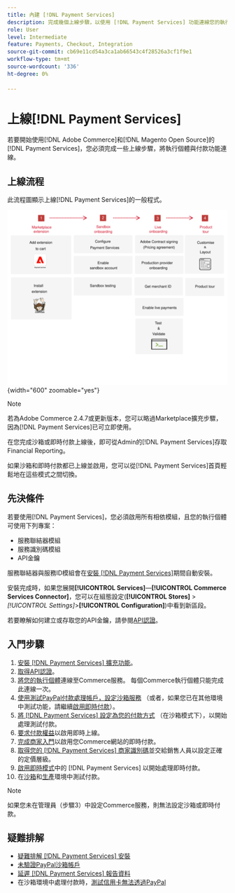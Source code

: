 ```yaml
---
title: 內建 [!DNL Payment Services]
description: 完成幾個上線步驟，以使用 [!DNL Payment Services] 功能連線您的執行個體。
role: User
level: Intermediate
feature: Payments, Checkout, Integration
source-git-commit: cb69e11cd54a3ca1ab66543c4f28526a3cf1f9e1
workflow-type: tm+mt
source-wordcount: '336'
ht-degree: 0%

---
```


# 上線[!DNL Payment Services]

若要開始使用[!DNL Adobe Commerce]和[!DNL Magento Open Source]的[!DNL Payment Services]，您必須完成一些上線步驟，將執行個體與付款功能連線。

## 上線流程

此流程圖顯示上線[!DNL Payment Services]的一般程式。

![上線流程](assets/onboarding-diagram.svg){width="600" zoomable="yes"}

>[!NOTE]
>
> 若為Adobe Commerce 2.4.7或更新版本，您可以略過Marketplace擴充步驟，因為[!DNL Payment Services]已可立即使用。

在您完成沙箱或即時付款上線後，即可從Admin的[!DNL Payment Services]存取Financial Reporting。

如果沙箱和即時付款都已上線並啟用，您可以從[!DNL Payment Services]首頁輕鬆地在這些模式之間切換。

## 先決條件

若要使用[!DNL Payment Services]，您必須啟用所有相依模組，且您的執行個體可使用下列專案：

* 服務聯結器模組
* 服務識別碼模組
* API金鑰

服務聯結器與服務ID模組會在[安裝 [!DNL Payment Services]](install.md)期間自動安裝。

安裝完成時，如果您展開&#x200B;**[!UICONTROL Services]**—**[!UICONTROL Commerce Services Connector]**，您可以在組態設定(**[!UICONTROL Stores]** > _[!UICONTROL Settings]_>**[!UICONTROL Configuration]**)中看到新區段。

若要瞭解如何建立或存取您的API金鑰，請參閱[API認證](#obtain-api-credentials)。

## 入門步驟

1. [安裝 [!DNL Payment Services] 擴充功能](install.md#get-payment-services)。
1. [取得API認證](connect.md#obtain-api-credentials)。
1. [將您的執行個體](connect.md#configure-commerce-services)連線至Commerce服務。 每個Commerce執行個體只能完成此連線一次。
1. [使用測試PayPal付款處理帳戶，設定沙箱服務](sandbox.md#enable-sandbox-testing) （或者，如果您已在其他環境中測試功能，請繼續[啟用即時付款](sandbox.md#enable-live-payments)）。
1. [將 [!DNL Payment Services] 設定為您的付款方式](production.md#set-payment-services-as-payment-method) （在沙箱模式下），以開始處理測試付款。
1. [要求付款權益](production.md#request-payments-entitlement-from-adobe)以啟用即時上線。
1. [完成商家入門](production.md#complete-merchant-onboarding)以啟用您Commerce網站的即時付款。
1. [取得您的 [!DNL Payment Services] 商家識別碼](production.md#configure-pricing-tier)並交給銷售人員以設定正確的定價層級。
1. [啟用即時模式](production.md#enable-live-payments)中的 [!DNL Payment Services] 以開始處理即時付款。
1. 在[沙箱](sandbox.md#test-in-sandbox-environment)和[生產](production.md#test-in-production)環境中測試付款。

>[!NOTE]
>
>如果您未在管理員（步驟3）中設定Commerce服務，則無法設定沙箱或即時付款。

## 疑難排解

* [疑難排解 [!DNL Payment Services] 安裝](https://experienceleague.adobe.com/docs/commerce-knowledge-base/kb/troubleshooting/payments/payservices-install.html?lang=en)
* [未驗證PayPal沙箱帳戶](https://experienceleague.adobe.com/docs/commerce-knowledge-base/kb/troubleshooting/payments/payservices-paypal-acct.html)
* [延遲 [!DNL Payment Services] 報告資料](https://experienceleague.adobe.com/docs/commerce-knowledge-base/kb/troubleshooting/payments/payservices-report-info-delayed.html)
* 在沙箱環境中處理付款時，[測試信用卡無法透過PayPal](https://experienceleague.adobe.com/docs/commerce-knowledge-base/kb/troubleshooting/payments/payservices-cc-sandbox-failure.html?lang=en)
